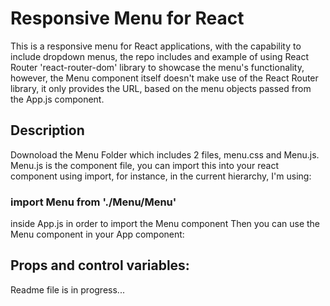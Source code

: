# Responsive Menu for React

This is a responsive menu for React applications, with the capability to include dropdown menus, the repo includes and example of using React Router 'react-router-dom' library to showcase the menu's functionality, however, the Menu component itself doesn't make use of the React Router library, it only provides the URL, based on the menu objects passed from the App.js component.

## Description

Downoload the Menu Folder which includes 2 files, menu.css and Menu.js.
Menu.js is the component file, you can import this into your react component using import, for instance, in the current hierarchy, I'm using:

### import Menu from './Menu/Menu'

inside App.js in order to import the Menu component
Then you can use the Menu component in your App component:

### <Menu />

## Props and control variables:

Readme file is in progress...
